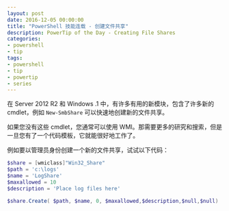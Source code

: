 ```yaml
---
layout: post
date: 2016-12-05 00:00:00
title: "PowerShell 技能连载 - 创建文件共享"
description: PowerTip of the Day - Creating File Shares
categories:
- powershell
- tip
tags:
- powershell
- tip
- powertip
- series
---
```

在 Server 2012 R2 和 Windows .1 中，有许多有用的新模块，包含了许多新的 cmdlet，例如 `New-SmbShare` 可以快速地创建新的文件共享。

如果您没有这些 cmdlet，您通常可以使用 WMI。那需要更多的研究和搜索，但是一旦您有了一个代码模板，它就能很好地工作了。

例如要以管理员身份创建一个新的文件共享，试试以下代码：

```powershell
$share = [wmiclass]"Win32_Share"
$path = 'c:\logs'
$name = 'LogShare'
$maxallowed = 10
$description = 'Place log files here'

$share.Create( $path, $name, 0, $maxallowed,$description,$null,$null)
```
<!--本文国际来源：[Creating File Shares](http://community.idera.com/powershell/powertips/b/tips/posts/creating-file-shares)-->
